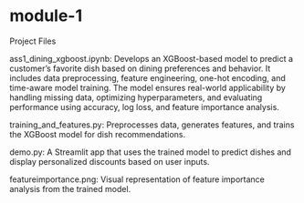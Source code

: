 # module-1

Project Files

ass1_dining_xgboost.ipynb: Develops an XGBoost-based model to predict a customer’s favorite dish based on dining preferences and behavior. It includes data preprocessing, feature engineering, one-hot encoding, and time-aware model training. The model ensures real-world applicability by handling missing data, optimizing hyperparameters, and evaluating performance using accuracy, log loss, and feature importance analysis.

training_and_features.py: Preprocesses data, generates features, and trains the XGBoost model for dish recommendations.

demo.py: A Streamlit app that uses the trained model to predict dishes and display personalized discounts based on user inputs.

featureimportance.png: Visual representation of feature importance analysis from the trained model.

